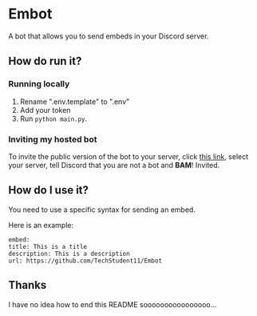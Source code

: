 # Embot
A bot that allows you to send embeds in your Discord server.

## How do run it?

### Running locally
1. Rename ".env.template" to ".env"
2. Add your token
3. Run `python main.py`.

### Inviting my hosted bot
To invite the public version of the bot to your server, click [this link](https://discord.com/api/oauth2/authorize?client_id=874740907881152563&permissions=8&scope=bot), select your server, tell Discord that you are not a bot and **BAM**! Invited.

## How do I use it?
You need to use a specific syntax for sending an embed.

Here is an example:
```
embed:
title: This is a title
description: This is a description
url: https://github.com/TechStudent11/Embot
```

## Thanks
I have no idea how to end this README soooooooooooooooo...
